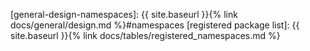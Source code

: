 <!-- General Rust Language links should start with "rust-lang-" -->
[rust-lang-async-traits]: https://blog.rust-lang.org/2023/12/21/async-fn-rpit-in-traits.html
[rust-lang-extension-methods]: https://rust-lang.github.io/rfcs/0445-extension-trait-conventions.html
[rust-lang-dependencies]: https://doc.rust-lang.org/cargo/reference/specifying-dependencies.html
[rust-lang-doc-meta]: https://doc.rust-lang.org/rust-by-example/meta/doc.html
[rust-lang-guidelines]: https://rust-lang.github.io/api-guidelines/about.html
[rust-lang-modules]: https://doc.rust-lang.org/reference/items/modules.html
[rust-lang-naming]: https://rust-lang.github.io/api-guidelines/naming.html
[rust-lang-newtype]: https://doc.rust-lang.org/rust-by-example/generics/new_types.html
[rust-lang-project-layout]: https://doc.rust-lang.org/cargo/guide/project-layout.html
[rust-lang-question-mark-operator]: https://doc.rust-lang.org/reference/expressions/operator-expr.html#the-question-mark-operator
[rust-lang-rfc-2008]: https://github.com/rust-lang/rfcs/blob/master/text/2008-non-exhaustive.md
[rust-lang-rustdoc-headings]: https://rust-lang.github.io/rfcs/1574-more-api-documentation-conventions.html#using-markdown
[rust-lang-rustdoc-tests-attributes]: https://doc.rust-lang.org/rustdoc/write-documentation/documentation-tests.html#attributes
[rust-lang-rustdoc-tests]: https://doc.rust-lang.org/rustdoc/write-documentation/documentation-tests.html
[rust-lang-rustdoc]: https://doc.rust-lang.org/rustdoc/index.html
[rust-lang-typestate]: https://docs.rust-embedded.org/book/static-guarantees/typestate-programming.html
[rust-lang-workspace-dependencies]: https://github.com/Azure/azure-sdk-for-rust/blob/main/Cargo.toml

<!-- Links within site -->
[general-design-namespaces]: {{ site.baseurl }}{% link docs/general/design.md %}#namespaces
[registered package list]: {{ site.baseurl }}{% link docs/tables/registered_namespaces.md %}
